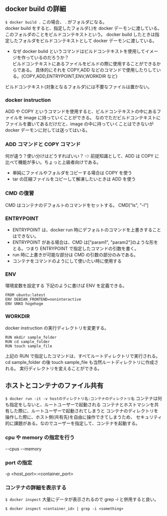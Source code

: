 ## docker build の詳細

`$ docker build .` この場合、 . がフォルダになる。<br>
docker build をすると、指定したフォルダ(.)を docker デーモンに渡している。
このフォルダのことをビルドコンテキストという。
docker build したときは指定したフォルダをビルドコンテキストとして docker デーモンに渡している。

- なぜ docker bulid というコマンドはビルドコンテキストを使用してイメージを作っているのだろうか？<br>
  ビルドコンテキストにあるファイルをビルドの際に使用することができるからである。
  具体的にそれを COPY,ADD などのコマンドで使用したりしている。(COPY,ADD,ENTRYPOINT,ENV,WORKDIR など)

ビルドコンテキスト(対象となるフォルダ)には不要なファイルは置かない。

### docker instruction

ADD や COPY というコマンドを使用すると、ビルドコンテキストの中にあるファイルを image に持っていくことができる。
なのでただビルドコンテキストにファイルを置いてあるだけだと、image の中に持っていくことはできないが
docker デーモンに対しては送ってはいる。

### ADD コマンドと COPY コマンド

何が違う？使い分けはどうすればいい？
⇨ 前提知識として、ADD は COPY に比べて機能が多い。ちょっと上級者向けである。

- 単純にファイルやフォルダをコピーする場合は COPY を使う
- tar の圧縮ファイルをコピーして解凍したいときは ADD を使う

### CMD の復習

CMD はコンテナのデフォルトのコマンドをセットする。
CMD["ls", "-l"]

### ENTRYPOINT

- ENTRYPOINT は、docker run 時にデフォルトのコマンドを上書きすることはできない。
- ENTRYPOINT がある場合は、CMD は["param1", "param2"]のような形をとる。つまり ENTRYPOINT で指定したコマンドの引数を書く。
- run 時に上書きが可能な部分は CMD の引数の部分のみである。
- コンテナをコマンドのようにして使いたい時に使用する

### ENV

環境変数を設定する
下記のように書けば ENV を定義できる。

```
FROM ubuntu:latest
ENV DEBIAN_FRONTEND=noninteractive
ENV UNKO hogehoge
```

### WORKDIR

docker instruction の実行ディレクトリを変更する。

```
RUN mkdir sample_folder
RUN cd sample_folder
RUN touch sample_file
```

上記の RUN で指定したコマンドは、すべてルートディレクトリで実行される。
cd sample_folder の後 touch sample_file も当然ルートディレクトリに作成される。
実行ディレクトリを変えることができる。

## ホストとコンテナのファイル共有

`$ docker run -it -v hostのディレクトリ名:コンテナのディレクトリ名`
コンテナは何も指定をしないと、ルートユーザーで起動される
コンテナとホストマシンを共有した際に、ルートユーザーで起動されてしまうと
コンテナのディレクトリを操作した際に、ホスト側(共有先)を自由に操作できてしまうため、
セキュリティ的に課題がある。なのでユーザーを指定して、コンテナを起動する。

### cpu や memory の指定を行う

--cpus <ofCPUs> --memory <byte>

### port の指定

-p <host_port>:<container_port>

### コンテナの詳細を表示する

`$ docker inspect`
大量にデータが表示されるので
grep -i と併用すると良い。

`$ docker inspect <container_id> | grep -i <something>`
